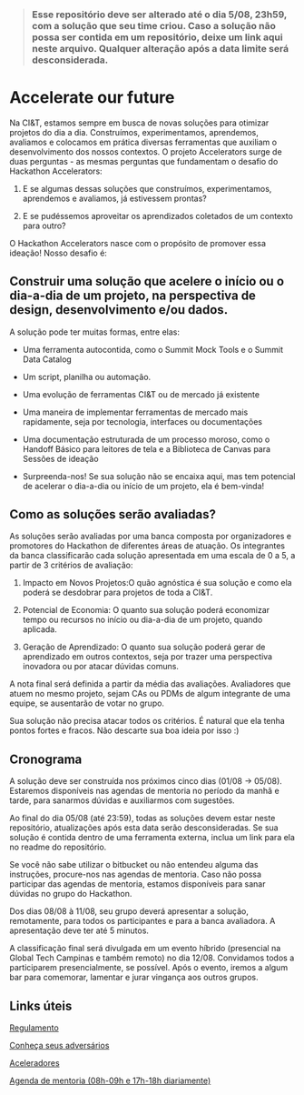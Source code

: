 > ### Esse repositório deve ser alterado até o dia 5/08, 23h59, com a solução que seu time criou. Caso a solução não possa ser contida em um repositório, deixe um link aqui neste arquivo. Qualquer alteração após a data limite será desconsiderada.

# Accelerate our future

Na CI&T, estamos sempre em busca de novas soluções para otimizar projetos do dia a dia. Construímos, experimentamos, aprendemos, avaliamos e colocamos em prática diversas ferramentas que auxiliam o desenvolvimento dos nossos contextos. O projeto Accelerators surge de duas perguntas - as mesmas perguntas que fundamentam o desafio do Hackathon Accelerators:

1.  E se algumas dessas soluções que construímos, experimentamos, aprendemos e avaliamos, já estivessem prontas?
    
2.  E se pudéssemos aproveitar os aprendizados coletados de um contexto para outro?
    

O Hackathon Accelerators nasce com o propósito de promover essa ideação! Nosso desafio é:

## Construir uma solução que acelere o início ou o dia-a-dia de um projeto, na perspectiva de design, desenvolvimento e/ou dados.

A solução pode ter muitas formas, entre elas:

-   Uma ferramenta autocontida, como o Summit Mock Tools e o Summit Data Catalog
    
-   Um script, planilha ou automação.
    
-   Uma evolução de ferramentas CI&T ou de mercado já existente
    
-   Uma maneira de implementar ferramentas de mercado mais rapidamente, seja por tecnologia, interfaces ou documentações
    
-   Uma documentação estruturada de um processo moroso, como o Handoff Básico para leitores de tela e a Biblioteca de Canvas para Sessões de ideação
    
-   Surpreenda-nos! Se sua solução não se encaixa aqui, mas tem potencial de acelerar o dia-a-dia ou início de um projeto, ela é bem-vinda!
    

## Como as soluções serão avaliadas?

As soluções serão avaliadas por uma banca composta por organizadores e promotores do Hackathon de diferentes áreas de atuação. Os integrantes da banca classificarão cada solução apresentada em uma escala de 0 a 5, a partir de 3 critérios de avaliação:

1.  Impacto em Novos Projetos:O quão agnóstica é sua solução e como ela poderá se desdobrar para projetos de toda a CI&T.
    
2.  Potencial de Economia: O quanto sua solução poderá economizar tempo ou recursos no início ou dia-a-dia de um projeto, quando aplicada.
    
3.  Geração de Aprendizado: O quanto sua solução poderá gerar de aprendizado em outros contextos, seja por trazer uma perspectiva inovadora ou por atacar dúvidas comuns.
    

A nota final será definida a partir da média das avaliações. Avaliadores que atuem no mesmo projeto, sejam CAs ou PDMs de algum integrante de uma equipe, se ausentarão de votar no grupo.

Sua solução não precisa atacar todos os critérios. É natural que ela tenha pontos fortes e fracos. Não descarte sua boa ideia por isso :)

## Cronograma

A solução deve ser construída nos próximos cinco dias (01/08 → 05/08). Estaremos disponíveis nas agendas de mentoria no período da manhã e tarde, para sanarmos dúvidas e auxiliarmos com sugestões.

Ao final do dia 05/08 (até 23:59), todas as soluções devem estar neste repositório, atualizações após esta data serão desconsideradas. Se sua solução é contida dentro de uma ferramenta externa, inclua um link para ela no readme do repositório.

Se você não sabe utilizar o bitbucket ou não entendeu alguma das instruções, procure-nos nas agendas de mentoria. Caso não possa participar das agendas de mentoria, estamos disponíveis para sanar dúvidas no grupo do Hackathon.

Dos dias 08/08 à 11/08, seu grupo deverá apresentar a solução, remotamente, para todos os participantes e para a banca avaliadora. A apresentação deve ter até 5 minutos.

A classificação final será divulgada em um evento híbrido (presencial na Global Tech Campinas e também remoto) no dia 12/08. Convidamos todos a participarem presencialmente, se possível.  Após o evento, iremos a algum bar para comemorar, lamentar e jurar vingança aos outros grupos.

## Links úteis

[Regulamento](https://docs.google.com/document/d/1KEQyEHXarIDD_LAgmeEF_XYbIpQi_pbelRq2h9Ax0qQ/edit)

[Conheça seus adversários](https://summit-accelerators.ciandt.com/hackathon)

[Aceleradores](https://summit-accelerators.ciandt.com/)

[Agenda de mentoria (08h-09h e 17h-18h diariamente)](meet.google.com/wha-prxr-ier)
